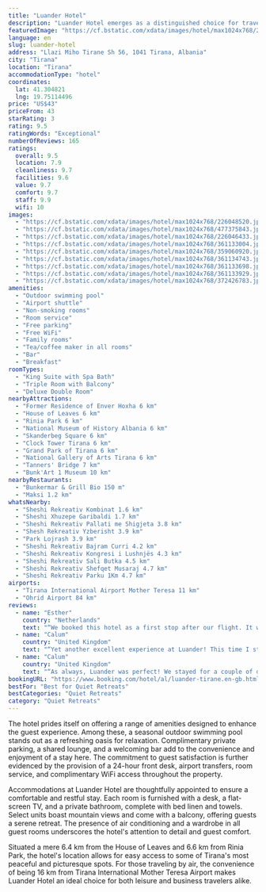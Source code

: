 ```yaml
---
title: "Luander Hotel"
description: "Luander Hotel emerges as a distinguished choice for travelers seeking a blend of comfort and convenience in Tirana."
featuredImage: "https://cf.bstatic.com/xdata/images/hotel/max1024x768/226048520.jpg?k=7d606f98e1d30fad1b0d4682c98bd309c6cd7b34461661d7d9c68def35bfc8b2&o=&hp=1"
language: en
slug: luander-hotel
address: "Llazi Miho Tirane Sh 56, 1041 Tirana, Albania"
city: "Tirana"
location: "Tirana"
accommodationType: "hotel"
coordinates:
  lat: 41.304821
  lng: 19.75114496
price: "US$43"
priceFrom: 43
starRating: 3
rating: 9.5
ratingWords: "Exceptional"
numberOfReviews: 165
ratings:
  overall: 9.5
  location: 7.9
  cleanliness: 9.7
  facilities: 9.6
  value: 9.7
  comfort: 9.7
  staff: 9.9
  wifi: 10
images:
  - "https://cf.bstatic.com/xdata/images/hotel/max1024x768/226048520.jpg?k=7d606f98e1d30fad1b0d4682c98bd309c6cd7b34461661d7d9c68def35bfc8b2&o=&hp=1"
  - "https://cf.bstatic.com/xdata/images/hotel/max1024x768/477375843.jpg?k=ecb4b4edc99c1d71277201f166b5e9450afe893efab995da86be605e6fa699ba&o=&hp=1"
  - "https://cf.bstatic.com/xdata/images/hotel/max1024x768/226046433.jpg?k=c224b2ab9c8062b838fb439eb62b89307fb5b2ba36e0017548981122d93f63ad&o=&hp=1"
  - "https://cf.bstatic.com/xdata/images/hotel/max1024x768/361133004.jpg?k=997f4f81fccef33d3d1dfe4eb06e5423acebed1a5c47f05a9defb91abe30e36f&o=&hp=1"
  - "https://cf.bstatic.com/xdata/images/hotel/max1024x768/359060920.jpg?k=7315cebd2c0dfe6aad8d98bd6583ccfd277677572faf99b08876fad9bd426486&o=&hp=1"
  - "https://cf.bstatic.com/xdata/images/hotel/max1024x768/361134743.jpg?k=444f750eedfc1f3f7d3747de215c745c3fc965ea1a5cf88b66d43fa6b83ea358&o=&hp=1"
  - "https://cf.bstatic.com/xdata/images/hotel/max1024x768/361133698.jpg?k=d52b181e7babefec8912729763327de0361cd8ec5b1114921338e4f1e818ace4&o=&hp=1"
  - "https://cf.bstatic.com/xdata/images/hotel/max1024x768/361133929.jpg?k=166407a338d13dd901d8776435220e1fcf90c88bd33356a2c18d4e645ec94609&o=&hp=1"
  - "https://cf.bstatic.com/xdata/images/hotel/max1024x768/372426783.jpg?k=44e27cacae913ec52ec7cc2bb241d21c678ee6da8a0e7daae6a681f7ff9e919b&o=&hp=1"
amenities:
  - "Outdoor swimming pool"
  - "Airport shuttle"
  - "Non-smoking rooms"
  - "Room service"
  - "Free parking"
  - "Free WiFi"
  - "Family rooms"
  - "Tea/coffee maker in all rooms"
  - "Bar"
  - "Breakfast"
roomTypes:
  - "King Suite with Spa Bath"
  - "Triple Room with Balcony"
  - "Deluxe Double Room"
nearbyAttractions:
  - "Former Residence of Enver Hoxha 6 km"
  - "House of Leaves 6 km"
  - "Rinia Park 6 km"
  - "National Museum of History Albania 6 km"
  - "Skanderbeg Square 6 km"
  - "Clock Tower Tirana 6 km"
  - "Grand Park of Tirana 6 km"
  - "National Gallery of Arts Tirana 6 km"
  - "Tanners' Bridge 7 km"
  - "Bunk'Art 1 Museum 10 km"
nearbyRestaurants:
  - "Bunkermar & Grill Bio 150 m"
  - "Maksi 1.2 km"
whatsNearby:
  - "Sheshi Rekreativ Kombinat 1.6 km"
  - "Sheshi Xhuzepe Garibaldi 1.7 km"
  - "Sheshi Rekreativ Pallati me Shigjeta 3.8 km"
  - "Shesh Rekreativ Yzberisht 3.9 km"
  - "Park Lojrash 3.9 km"
  - "Sheshi Rekreativ Bajram Curri 4.2 km"
  - "Sheshi Rekreativ Kongresi i Lushnjës 4.3 km"
  - "Sheshi Rekreativ Sali Butka 4.5 km"
  - "Sheshi Rekreativ Shefqet Musaraj 4.7 km"
  - "Sheshi Rekreativ Parku 1Km 4.7 km"
airports:
  - "Tirana International Airport Mother Teresa 11 km"
  - "Ohrid Airport 84 km"
reviews:
  - name: "Esther"
    country: "Netherlands"
    text: "“We booked this hotel as a first stop after our flight. It was amazing to swim under the stars after arrival. The room was amazing! Spacy, clean. Lovely balcony. Jacuzzi. Andry was a great help, answered all our questions. We decided to book...”"
  - name: "Calum"
    country: "United Kingdom"
    text: "“Yet another excellent experience at Luander! This time I stayed in the King Bedroom with Spa and it was even better than the other rooms (which were already great!) The room was very spacious, had lots of nice decor, and the bed was huge! Best of...”"
  - name: "Calum"
    country: "United Kingdom"
    text: "“As always, Luander was perfect! We stayed for a couple of days at the end of our trip to have a relaxing conclusion, and it was exactly how Luander always is - friendly, clean, accommodative, and relaxing. We took the triple bedroom with balcony...”"
bookingURL: "https://www.booking.com/hotel/al/luander-tirane.en-gb.html?aid=8035640"
bestFor: "Best for Quiet Retreats"
bestCategories: "Quiet Retreats"
category: "Quiet Retreats"
---
```


The hotel prides itself on offering a range of amenities designed to enhance the guest experience. Among these, a seasonal outdoor swimming pool stands out as a refreshing oasis for relaxation. Complimentary private parking, a shared lounge, and a welcoming bar add to the convenience and enjoyment of a stay here. The commitment to guest satisfaction is further evidenced by the provision of a 24-hour front desk, airport transfers, room service, and complimentary WiFi access throughout the property.

Accommodations at Luander Hotel are thoughtfully appointed to ensure a comfortable and restful stay. Each room is furnished with a desk, a flat-screen TV, and a private bathroom, complete with bed linen and towels. Select units boast mountain views and come with a balcony, offering guests a serene retreat. The presence of air conditioning and a wardrobe in all guest rooms underscores the hotel's attention to detail and guest comfort.

Situated a mere 6.4 km from the House of Leaves and 6.6 km from Rinia Park, the hotel's location allows for easy access to some of Tirana's most peaceful and picturesque spots. For those traveling by air, the convenience of being 16 km from Tirana International Mother Teresa Airport makes Luander Hotel an ideal choice for both leisure and business travelers alike.